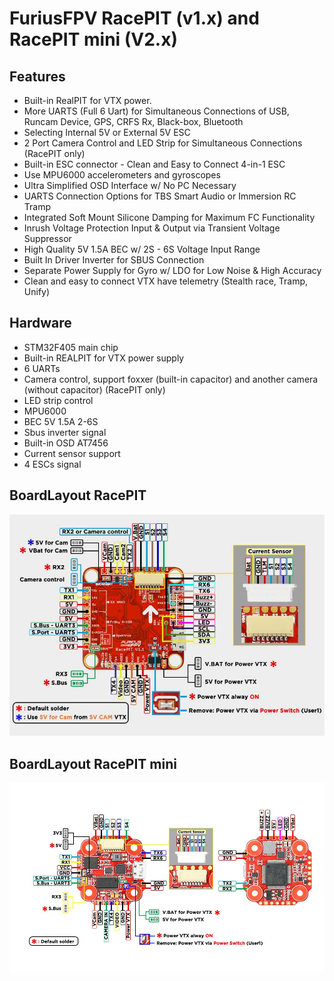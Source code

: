 # FuriusFPV RacePIT (v1.x) and RacePIT mini (V2.x)

## Features

- Built-in RealPIT for VTX power.
- More UARTS (Full 6 Uart) for Simultaneous Connections of USB, Runcam Device, GPS, CRFS Rx, Black-box, Bluetooth
- Selecting Internal 5V or External 5V ESC
- 2 Port Camera Control and LED Strip for Simultaneous Connections (RacePIT only)
- Built-in ESC connector - Clean and Easy to Connect 4-in-1 ESC
- Use MPU6000 accelerometers and gyroscopes
- Ultra Simplified OSD Interface w/ No PC Necessary
- UARTS Connection Options for TBS Smart Audio or Immersion RC Tramp
- Integrated Soft Mount Silicone Damping for Maximum FC Functionality
- Inrush Voltage Protection Input & Output via Transient Voltage Suppressor
- High Quality 5V 1.5A BEC w/ 2S - 6S Voltage Input Range
- Built In Driver Inverter for SBUS Connection
- Separate Power Supply for Gyro w/ LDO for Low Noise & High Accuracy
- Clean and easy to connect VTX have telemetry (Stealth race, Tramp, Unify)

## Hardware

- STM32F405 main chip
- Built-in REALPIT for VTX power supply
- 6 UARTs
- Camera control, support foxxer (built-in capacitor) and another camera (without capacitor) (RacePIT only)
- LED strip control
- MPU6000
- BEC 5V 1.5A 2-6S
- Sbus inverter signal
- Built-in OSD AT7456
- Current sensor support
- 4 ESCs signal

## BoardLayout RacePIT

![RacePIT](images/FF_RacePIT.jpg)

## BoardLayout RacePIT mini

![RacePIT](images/FF_RacePIT_mini.jpg)
